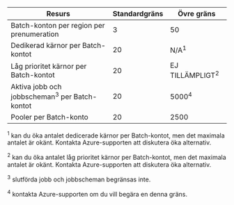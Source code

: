 | **Resurs** | **Standardgräns** | **Övre gräns** |
| --- | --- | --- |
| Batch-konton per region per prenumeration | 3 |50 |
| Dedikerad kärnor per Batch-kontot | 20 | N/A<sup>1</sup> |
| Låg prioritet kärnor per Batch-kontot | 20 | EJ TILLÄMPLIGT<sup>2</sup> |
| Aktiva jobb och jobbscheman<sup>3</sup> per Batch-kontot | 20 | 5000<sup>4</sup> |
| Pooler per Batch-konto | 20 | 2500 |

<sup>1</sup> kan du öka antalet dedicerade kärnor per Batch-kontot, men det maximala antalet är okänt. Kontakta Azure-supporten att diskutera öka alternativ.

<sup>2</sup> kan du öka antalet låg prioritet kärnor per Batch-kontot, men det maximala antalet är okänt. Kontakta Azure-supporten att diskutera öka alternativ.

<sup>3</sup> slutförda jobb och jobbscheman begränsas inte.

<sup>4</sup> kontakta Azure-supporten om du vill begära en denna gräns.
